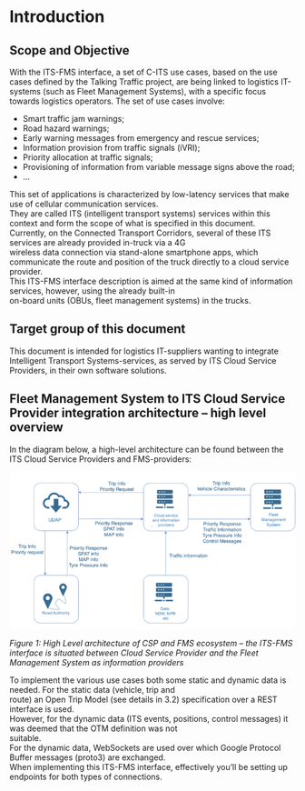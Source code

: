 # Introduction
## Scope and Objective

With the ITS-FMS interface, a set of C-ITS use cases, based on the use cases defined by the Talking Traffic project, are  being linked to logistics IT-systems (such as Fleet Management Systems), with a specific focus towards logistics operators. 
The set of use cases involve:  

* Smart traffic jam warnings;  
* Road hazard warnings;  
* Early warning messages from emergency and rescue services;  
* Information provision from traffic signals (iVRI);  
* Priority allocation at traffic signals;  
* Provisioning of information from variable message signs above the road;  
* ...  

This set of applications is characterized by low-latency services that make use of cellular communication services.  
They are called ITS (intelligent transport systems) services within this context and form the scope of what is specified in 
this document.  
Currently, on the Connected Transport Corridors, several of these ITS services are already provided in-truck via a 4G  
wireless data connection via stand-alone smartphone apps, which communicate the route and position of the truck directly to 
a cloud service provider.  
This ITS-FMS interface description is aimed at the same kind of information services, however, using the already built-in  
on-board units (OBUs, fleet management systems) in the trucks.  

## Target group of this document  

This document is intended for logistics IT-suppliers wanting to integrate Intelligent Transport Systems-services, as served by ITS Cloud Service Providers, in their own software solutions.  

## Fleet Management System to ITS Cloud Service Provider integration architecture – high level overview  

In the diagram below, a high-level architecture can be found between the ITS Cloud Service Providers and FMS-providers:  

![Architecture of CSP](/images/ArchitectureCSP-FMS.png)

*Figure 1: High Level architecture of CSP and FMS ecosystem – the ITS-FMS interface is situated between Cloud Service Provider and the Fleet Management System as information providers*  

To implement the various use cases both some static and dynamic data is needed. For the static data (vehicle, trip and  
route) an Open Trip Model (see details in 3.2) specification over a REST interface is used.  
However, for the dynamic data (ITS events, positions, control messages) it was deemed that the OTM definition was not  
suitable.  
For the dynamic data, WebSockets are used over which Google Protocol Buffer messages (proto3) are exchanged.  
When implementing this ITS-FMS interface, effectively you’ll be setting up endpoints for both types of connections.  
